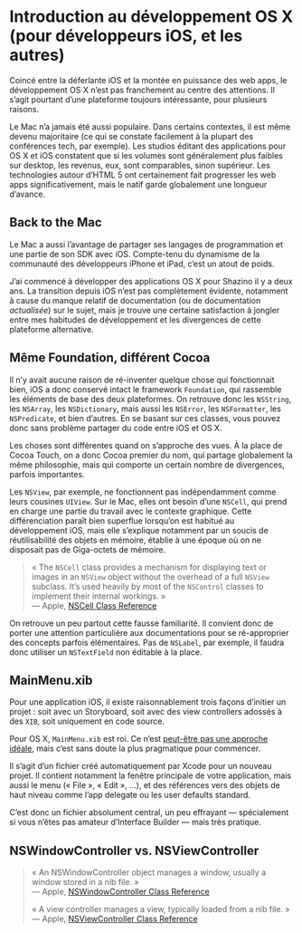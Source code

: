 # Introduction au développement OS X (pour développeurs iOS, et les autres)

Coincé entre la déferlante iOS et la montée en puissance des web  apps, le développement OS X n’est pas franchement au centre des attentions. Il s’agit pourtant d’une plateforme toujours intéressante, pour plusieurs raisons.

Le Mac n’a jamais été aussi populaire. Dans certains contextes, il est même devenu majoritaire (ce qui se constate facilement à la plupart des conférences tech, par exemple). Les studios éditant des applications pour OS X et iOS constatent que si les volumes sont généralement plus faibles sur desktop, les revenus, eux, sont comparables, sinon supérieur. Les technologies autour d’HTML 5 ont certainement fait progresser les web apps significativement, mais le natif garde globalement une longueur d’avance.


## Back to the Mac

Le Mac a aussi l’avantage de partager ses langages de programmation et une partie de son SDK avec iOS. Compte-tenu du dynamisme de la communauté des développeurs iPhone et iPad, c’est un atout de poids. 

J’ai commencé à développer des applications OS X pour Shazino il y a deux ans. La transition depuis iOS n’est pas complètement évidente, notamment à cause du manque relatif de documentation (ou de documentation *actualisée*) sur le sujet, mais je trouve une certaine satisfaction à jongler entre mes habitudes de développement et les divergences de cette plateforme alternative.


## Même Foundation, différent Cocoa

Il n’y avait aucune raison de ré-inventer quelque chose qui fonctionnait bien, iOS a donc conservé intact le framework `Foundation`, qui rassemble les éléments de base des deux plateformes. On retrouve donc les `NSString`, les `NSArray`, les `NSDictionary`, mais aussi les `NSError`, les `NSFormatter`, les `NSPredicate`, et bien d’autres. En se basant sur ces classes, vous pouvez donc sans problème partager du code entre iOS et OS X.

Les choses sont différentes quand on s’approche des vues. À la place de Cocoa Touch, on a donc Cocoa premier du nom, qui partage globalement la même philosophie, mais qui comporte un certain nombre de divergences, parfois importantes.

Les `NSView`, par exemple, ne fonctionnent pas indépendamment comme leurs cousines `UIView`. Sur le Mac, elles ont besoin d’une `NSCell`, qui prend en charge une partie du travail avec le contexte graphique. Cette différenciation paraît bien superflue lorsqu’on est habitué au développement iOS, mais elle s’explique notamment par un soucis de réutilisabilité des objets en mémoire, établie à une époque où on ne disposait pas de Giga-octets de mémoire.

> « The `NSCell` class provides a mechanism for displaying text or images in an `NSView` object without the overhead of a full `NSView` subclass. It’s used heavily by most of the `NSControl` classes to implement their internal workings. »  
> — Apple, [NSCell Class Reference](https://developer.apple.com/library/mac/documentation/Cocoa/Reference/ApplicationKit/Classes/NSCell_Class/)

On retrouve un peu partout cette fausse familiarité. Il convient donc de porter une attention particulière aux documentations pour se ré-approprier des concepts parfois élémentaires. Pas de `NSLabel`, par exemple, il faudra donc utiliser un `NSTextField` non éditable à la place.


## MainMenu.xib

Pour une application iOS, il existe raisonnablement trois façons d’initier un projet : soit avec un Storyboard, soit avec des view controllers adossés à des `XIB`, soit uniquement en code source.

Pour OS X, `MainMenu.xib` est roi. Ce n’est [peut-être pas une approche idéale](https://www.mikeash.com/pyblog/friday-qa-2013-04-05-windows-and-window-controllers.html), mais c’est sans doute la plus pragmatique pour commencer.

Il s’agit d’un fichier créé automatiquement par Xcode pour un nouveau projet. Il contient notamment la fenêtre principale de votre application, mais aussi le menu (« File », « Edit », …), et des références vers des objets de haut niveau comme l’app delegate ou les user defaults standard.

C’est donc un fichier absolument central, un peu effrayant — spécialement si vous n’êtes pas amateur d’Interface Builder — mais très pratique.


## NSWindowController vs. NSViewController

> « An NSWindowController object manages a window, usually a window stored in a nib file. »  
> — Apple, [NSWindowController Class Reference](https://developer.apple.com/library/mac/documentation/Cocoa/Reference/ApplicationKit/Classes/NSWindowController_Class/)  
>  
> « A view controller manages a view, typically loaded from a nib file. »  
> — Apple, [NSViewController Class Reference](https://developer.apple.com/library/mac/documentation/Cocoa/Reference/NSViewController_Class/)

